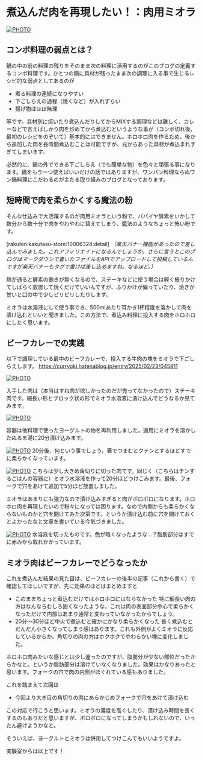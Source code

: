 # 煮込んだ肉を再現したい！：肉用ミオラ

[![PHOTO](/images/202502/IMG_7943_1.jpg)](/images_original/202502/IMG_7943.jpg)

## コンボ料理の弱点とは？

鍋の中の前の料理の残りをそのまま次の料理に活用するのがこのブログの定義するコンボ料理です。ひとつの鍋に具材が残ったまま次の調理に入る事で生じるレシピ的な弱点としてあるのが

* 煮る料理の連続になりやすい
* 下ごしらえの過程（焼くなど）が入れずらい
* 揚げ物はほぼ無理

等です。具材別に焼いたり煮込んだりしてからMIXする調理などは難しく、カレーなどで言えばしかり肉を炒めてから煮込むというような事が（コンボ切れ後、最初のレシピをのぞいて）基本的にはできません。ホロホロ肉を作るため、後から追加した肉を長時間煮込むことは可能ですが、元からあった具材が煮込まれすぎてしまいます。

必然的に、鍋の外でできる下ごしらえ（でも簡単な物）を色々と頑張る事になります。鍋をもう一つ使えばいいだけの話ではありますが、ワンパン料理ならぬワン鍋料理にこだわるのが主たる取り組みのブログとなっております。

## 短時間で肉を柔らかくする魔法の粉

そんな仕込みで大活躍するのが肉用ミオラという粉で、パパイヤ酵素をいかして数分から数十分で肉をやわやわに替えてしまう、魔法のようなちょっと怖い粉です。

[rakuten:kakutasu-store:10006324:detail]
_（楽天バナー機能があったので差し込んでみました。これアフィリエイトになるんでしょうか。さらに言うとこのブログはマークダウンで書いたファイルをAPIでアップロードして投稿しているんですが楽天バナーもタグで書けば差し込めますね。なるほど。）_

熱が通ると酵素の働きが無くなるので、ステーキなどに使う場合は軽く振りかけてしばらく放置して焼くだけでいいんですが、ふりかけが偏っていたり、焼きが甘いと口の中で少しピリピリしたりします。

ミオラは水溶液にして使う事でき、500mlあたり耳かき1杯程度を溶かして肉を漬け込むといいと聞きました。この方法で、煮込み料理に投入する肉をホロホロにしたく思います。

## ビーフカレーでの実践

以下で調理している最中のビーフカレーで、投入する牛肉の塊をミオラで下ごしらえします。
https://curryoki.hatenablog.jp/entry/2025/02/23/045811


[![PHOTO](/images/202502/IMG_7942_1.jpg)](/images_original/202502/IMG_7942.jpg)

入手した肉は（本当はすね肉が欲しかったのだが売ってなかったので）ステーキ肉です。細長い形とブロック状の形でミオラ水溶液に漬け込んでどうなるか見てみます。

[![PHOTO](/images/202502/IMG_7944_1.jpg)](/images_original/202502/IMG_7944.jpg)

容器は他料理で使ったヨーグルトの物を再利用しました。適用にミオラを溶かしたぬるま湯に20分漬け込みます。

[![PHOTO](/images/202502/IMG_7947_1.jpg)](/images_original/202502/IMG_7947.jpg)
20分後、何という事でしょう。箸でつまむとクテンとするほどすでに柔らかくなっています。

[![PHOTO](/images/202502/IMG_7952_1.jpg)](/images_original/202502/IMG_7952.jpg)
こちらは少し大きめ角切りに切った肉です。同じく（こちらはチンするごはんの容器に）ミオラ水溶液を作って20分ほどつけこみます。最後、フォークで穴をあけて追加で5分ほど放置しました。

ミオラはあまりにも強力なので漬け込みすぎると肉がボロボロになります。ホロホロ肉を再現したいので粉々になっては困ります。なので内側からも柔らかくならないものかと穴を開けてみた次第です。というか漬け込む前に穴を開けておくとよかったなと文章を書いている今気づきました。

[![PHOTO](/images/202502/IMG_7953_1.jpg)](/images_original/202502/IMG_7953.jpg)
水溶液を切ったものです。色が暗くなったような…？脂肪部分はすでに赤みから取れかかっています。

## ミオラ肉はビーフカレーでどうなったか

これを煮込んだ結果の見た目は、ビーフカレーの後半の記事（これから書く）で確認してほしいですが、先に効果のほどはまとめますと

* このままちょっと煮込むだけではホロホロにはならなかった
    特に細長い肉の方はなんならむしろ固くなったような。これは肉の表面部分中心で柔らかくなっただけで内部はあまり通常と変わっていなかったからでしょう。
* 20分～30分ほど中火で煮込むと確かにかなり柔らかくなった
    長く煮込むとだんだん小さくなってしまう感はあります。これも外側がよくミオラに反応しているからか。角切りの肉の方はホクホクでやわらかい塊に変化しました。

ホロホロ肉みたいな感じとは少し違ったのですが、脂肪分が少ない部位だったからかなと。というか脂肪部分は溶けていなくなりました。効果はかなりあったと思います。フォークの穴で肉の内側がほぐれている感もありました。

これを踏まえて次回は

* 今回より大き目の角切りの肉にあらかじめフォークで穴をあけて漬け込む

この対応で行こうと思います。ミオラの濃度を高くしたり、漬け込み時間を長くするのもありだと思いますが、ボロボロになってしまうかもしれないので、いったん避けようかなと。

そういえば、ヨーグルトとミオラは併用してつけこんでもいいようですよ。

実験室からは以上です！


